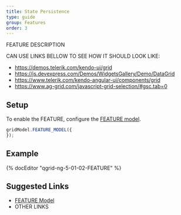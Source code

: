 ```yaml
---
title: State Persistence
type: guide
group: Features
order: 3
---
```

FEATURE DESCRIPTION

CAN USE LINKS BELLOW TO SEE HOW IT SHOULD LOOK LIKE:
* https://demos.telerik.com/kendo-ui/grid
* https://js.devexpress.com/Demos/WidgetsGallery/Demo/DataGrid
* https://www.telerik.com/kendo-angular-ui/components/grid
* https://www.ag-grid.com/javascript-grid-selection/#gsc.tab=0

## Setup

To enable the FEATURE, configure the [FEATURE model](/doc/api/FEATURE-model.html).

```javascript
gridModel.FEATURE_MODEL({
});
```

## Example

{% docEditor "qgrid-ng-5-01-02-FEATURE" %}

## Suggested Links

* [FEATURE Model](/doc/api/FEATURE-model.html)
* OTHER LINKS
